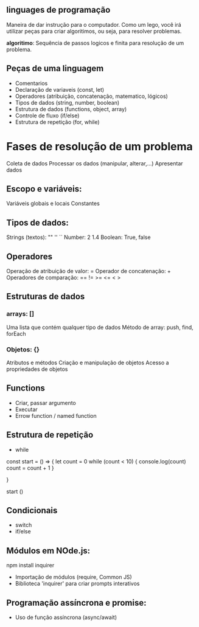 ## linguages de programação 

Maneira de dar instrução para o computador.
Como um lego, você irá utilizar peças para criar algoritimos, ou seja, para resolver problemas.

 **algoritimo**: Sequência de passos logicos e finita para resolução de um problema.

 ## Peças de uma linguagem 

 - Comentarios
 - Declaração de variaveis (const, let)
 - Operadores (atribuição, concatenação, matematico, lógicos)
 - Tipos de dados (string, number, boolean)
 - Estrutura de dados (functions,  object, array)
 - Controle de fluxo (if/else)
 - Estrutura de repetição (for, while)

  # Fases de resolução de um problema 

  Coleta de dados
  Processar os dados (manipular, alterar,...)
  Apresentar dados

  ## Escopo e variáveis:

  Variáveis globais e locais 
  Constantes

  ## Tipos de dados:

  Strings (textos): "" '' ``
  Number: 2 1.4 
  Boolean: True, false  

  ## Operadores 

  Operação de atribuição de valor:   =
  Operador de concatenação:     +
  Operadores de comparação: ==    !=    >=    <=      <    >    

  ## Estruturas de dados 

  ### arrays: []

  Uma lista que contém qualquer tipo de dados
  Método de array: push, find, forEach

  ### Objetos: {}

  Atributos e métodos
  Criação e manipulação de objetos
  Acesso a propriedades de objetos 

  ## Functions

  - Criar, passar argumento 
  - Executar
  - Errow function / named function 

  ## Estrutura de repetição 

  - while

  const start = () => {
    let count = 0
    while (count < 10) {
        console.log(count)
        count = count + 1
    }

}

start ()

## Condicionais 

- switch
- if/else 

## Módulos em NOde.js:
npm install inquirer

- Importação de módulos (require, Common JS)
- Biblioteca 'inquirer' para criar prompts interativos


## Programação assíncrona e promise:

- Uso de função assíncrona (async/await)
